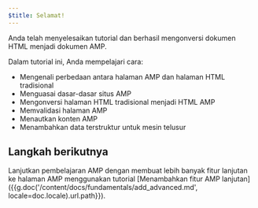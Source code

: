 ```yaml
---
$title: Selamat!
---
```


Anda telah menyelesaikan tutorial dan berhasil mengonversi dokumen HTML menjadi dokumen AMP.

Dalam tutorial ini, Anda mempelajari cara:

- Mengenali perbedaan antara halaman AMP dan halaman HTML tradisional
- Menguasai dasar-dasar situs AMP
- Mengonversi halaman HTML tradisional menjadi HTML AMP
- Memvalidasi halaman AMP
- Menautkan konten AMP
- Menambahkan data terstruktur untuk mesin telusur


## Langkah berikutnya

Lanjutkan pembelajaran AMP dengan membuat lebih banyak fitur lanjutan ke halaman AMP menggunakan tutorial [Menambahkan fitur AMP lanjutan]({{g.doc('/content/docs/fundamentals/add_advanced.md', locale=doc.locale).url.path}}).
